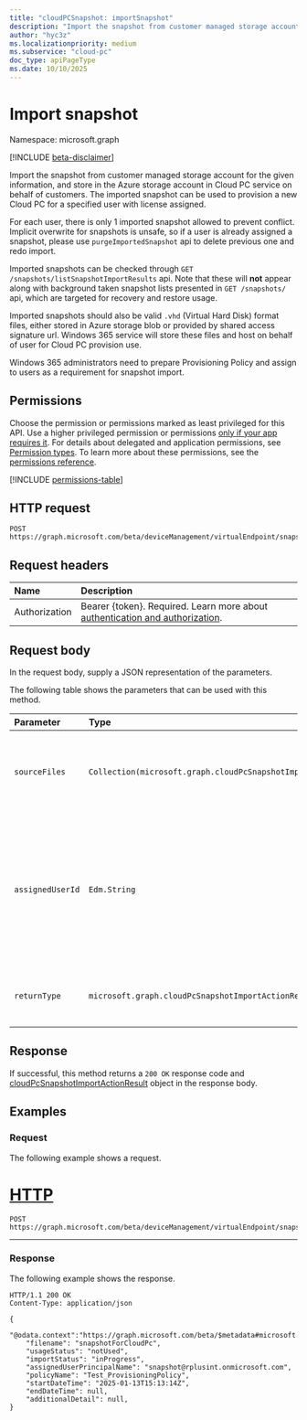 ```yaml
---
title: "cloudPCSnapshot: importSnapshot"
description: "Import the snapshot from customer managed storage account for the given information, and store in the Azure storage account in Cloud PC service on behalf of customers. The imported snapshot can be used to provision a new Cloud PC for a specified user with license assigned."
author: "hyc3z"
ms.localizationpriority: medium
ms.subservice: "cloud-pc"
doc_type: apiPageType
ms.date: 10/10/2025
---
```


# Import snapshot
Namespace: microsoft.graph

[!INCLUDE [beta-disclaimer](../../includes/beta-disclaimer.md)]

Import the snapshot from customer managed storage account for the given information, and store in the Azure storage account in Cloud PC service on behalf of customers. The imported snapshot can be used to provision a new Cloud PC for a specified user with license assigned.

For each user, there is only 1 imported snapshot allowed to prevent conflict. Implicit overwrite for snapshots is unsafe, so if a user is already assigned a snapshot, please use `purgeImportedSnapshot` api to delete previous one and redo import.

Imported snapshots can be checked through `GET /snapshots/listSnapshotImportResults` api. Note that these will **not** appear along with background taken snapshot lists presented in `GET /snapshots/` api, which are targeted for recovery and restore usage.

Imported snapshots should also be valid `.vhd` (Virtual Hard Disk) format files, either stored in Azure storage blob or provided by shared access signature url. Windows 365 service will store these files and host on behalf of user for Cloud PC provision use.

Windows 365 administrators need to prepare Provisioning Policy and assign to users as a requirement for snapshot import.

## Permissions
Choose the permission or permissions marked as least privileged for this API. Use a higher privileged permission or permissions [only if your app requires it](/graph/permissions-overview#best-practices-for-using-microsoft-graph-permissions). For details about delegated and application permissions, see [Permission types](/graph/permissions-overview#permission-types). To learn more about these permissions, see the [permissions reference](/graph/permissions-reference).

<!-- { "blockType": "permissions", "name": "cloudpcsnapshot_getsubscriptions" } -->
[!INCLUDE [permissions-table](../includes/permissions/cloudpcsnapshot-getsubscriptions-permissions.md)]

## HTTP request

<!-- {
  "blockType": "ignored"
}
-->
``` http
POST https://graph.microsoft.com/beta/deviceManagement/virtualEndpoint/snapshots/importSnapshot
```

## Request headers
|Name|Description|
|:---|:---|
|Authorization|Bearer {token}. Required. Learn more about [authentication and authorization](/graph/auth/auth-concepts).|

## Request body
In the request body, supply a JSON representation of the parameters.

The following table shows the parameters that can be used with this method.

| Parameter | Type              | Description                                                                                            |
|:----------|:------------------|:-------------------------------------------------------------------------------------------------------|
| `sourceFiles`   | `Collection(microsoft.graph.cloudPcSnapshotImportActionDetail)`                                                     | The detailed source information for the files to be imported.                                                                                        |
| `assignedUserId`     | `Edm.String`   | The unique identifier for the snapshot assigned user, who will be using the imported snapshot to provision new Cloud PC.                                                                            |
| `returnType`       | `microsoft.graph.cloudPcSnapshotImportActionResult`                             | The result of the snapshot import action.                                                               |


## Response

If successful, this method returns a `200 OK` response code and [cloudPcSnapshotImportActionResult](../resources/cloudpcsnapshotimportactionresult.md) object in the response body.

## Examples

### Request

The following example shows a request.


# [HTTP](#tab/http)
<!-- {
  "blockType": "request",
  "name": "post_importsnapshot"
}
-->
``` http
POST https://graph.microsoft.com/beta/deviceManagement/virtualEndpoint/snapshots/importSnapshot
```

---

### Response

The following example shows the response.

<!-- {
  "blockType": "response",
  "truncated": true,
  "@odata.type": "microsoft.graph.cloudPcSnapshotImportActionResult"
}
-->
``` http
HTTP/1.1 200 OK
Content-Type: application/json

{
    "@odata.context":"https://graph.microsoft.com/beta/$metadata#microsoft.graph.cloudPcSnapshotImportActionResult",
    "filename": "snapshotForCloudPc",
    "usageStatus": "notUsed",
    "importStatus": "inProgress",
    "assignedUserPrincipalName": "snapshot@rplusint.onmicrosoft.com",
    "policyName": "Test_ProvisioningPolicy",
    "startDateTime": "2025-01-13T15:13:14Z",
    "endDateTime": null,
    "additionalDetail": null,
}
```

